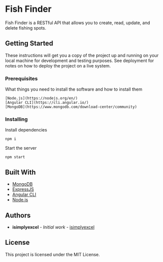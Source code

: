 # Fish Finder
Fish Finder is a RESTful API that allows you to create, read, update, and delete fishing spots. 

## Getting Started

These instructions will get you a copy of the project up and running on your local machine for development and testing purposes. See deployment for notes on how to deploy the project on a live system.

### Prerequisites

What things you need to install the software and how to install them

```
[Node.js](https://nodejs.org/en/)
[Angular CLI](https://cli.angular.io/)
[MongoDB](https://www.mongodb.com/download-center/community)
```

### Installing

Install dependencies

```
npm i
```

Start the server

```
npm start
```

## Built With
* [MongoDB](https://www.mongodb.com/download-center/community)
* [ExpressJS](https://expressjs.com/)
* [Angular CLI](https://cli.angular.io/)
* [Node.js](https://nodejs.org/en/)
## Authors

* **isimplyexcel** - *Initial work* - [isimplyexcel](https://github.com/isimplyexcel)

## License

This project is licensed under the MIT License.
